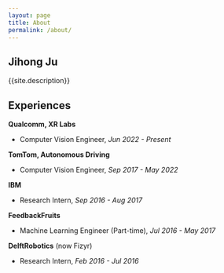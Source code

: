 ```yaml
---
layout: page
title: About
permalink: /about/
---
```


Jihong Ju
---

{{site.description}}


Experiences
---

__Qualcomm, XR Labs__
 - Computer Vision Engineer, *Jun 2022 - Present*

__TomTom, Autonomous Driving__
 - Computer Vision Engineer, *Sep 2017 - May 2022*

__IBM__
 - Research Intern, *Sep 2016 - Aug 2017*

__FeedbackFruits__
 - Machine Learning Engineer (Part-time), *Jul 2016 - May 2017*

__DelftRobotics__ (now Fizyr)
 - Research Intern, *Feb 2016 - Jul 2016*
